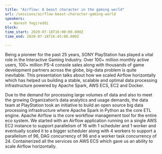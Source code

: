 ```yaml
---
title: "Airflow: A beast character in the gaming world"
url: /sessions/airflow-beast-character-gaming-world
speakers:
  - Naresh Yegireddi
block: 
time_start: 2020-07-18T16:00:00.000Z
time_end: 2020-07-18T16:45:00.000Z

---
```


Being a pioneer for the past 25 years, SONY PlayStation has played a vital role in the Interactive Gaming Industry. Over 100+ million monthly active users, 100+ million PS-4 console sales along with thousands of game development partners across the globe, big-data problem is quite inevitable. This presentation talks about how we scaled Airflow horizontally which has helped us building a stable, scalable and optimal data processing infrastructure powered by Apache Spark, AWS ECS, EC2 and Docker.

Due to the demand for processing large volumes of data and also to meet the growing Organization’s data analytics and usage demands, the data team at PlayStation took an initiative to build an open source big data processing infrastructure where Apache Spark in Python as the core ETL engine. Apache Airflow is the core workflow management tool for the entire eco system. We started with an Airflow application running on a single AWS EC2 instance to support parallelism of 16 with 1 scheduler and 1 worker and eventually scaled it to a bigger scheduler along with 4 workers to support a parallelism of 96, DAG concurrency of 96 and a worker task concurrency of 24. Containerized all the services on AWS ECS which gave us an ability to scale Airflow horizontally.